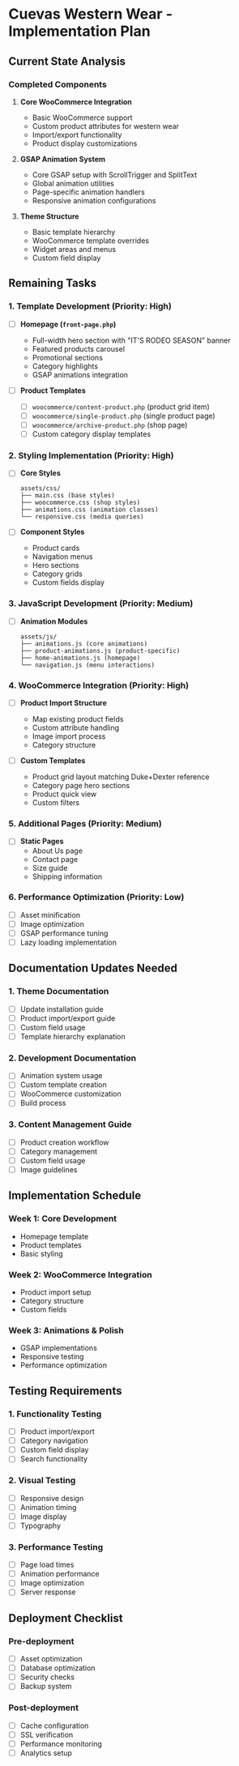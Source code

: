 # Cuevas Western Wear - Implementation Plan

## Current State Analysis

### Completed Components
1. **Core WooCommerce Integration**
   - Basic WooCommerce support
   - Custom product attributes for western wear
   - Import/export functionality
   - Product display customizations

2. **GSAP Animation System**
   - Core GSAP setup with ScrollTrigger and SplitText
   - Global animation utilities
   - Page-specific animation handlers
   - Responsive animation configurations

3. **Theme Structure**
   - Basic template hierarchy
   - WooCommerce template overrides
   - Widget areas and menus
   - Custom field display

## Remaining Tasks

### 1. Template Development (Priority: High)
- [ ] **Homepage (`front-page.php`)**
  - Full-width hero section with "IT'S RODEO SEASON" banner
  - Featured products carousel
  - Promotional sections
  - Category highlights
  - GSAP animations integration

- [ ] **Product Templates**
  - [ ] `woocommerce/content-product.php` (product grid item)
  - [ ] `woocommerce/single-product.php` (single product page)
  - [ ] `woocommerce/archive-product.php` (shop page)
  - [ ] Custom category display templates

### 2. Styling Implementation (Priority: High)
- [ ] **Core Styles**
  ```
  assets/css/
  ├── main.css (base styles)
  ├── woocommerce.css (shop styles)
  ├── animations.css (animation classes)
  └── responsive.css (media queries)
  ```

- [ ] **Component Styles**
  - Product cards
  - Navigation menus
  - Hero sections
  - Category grids
  - Custom fields display

### 3. JavaScript Development (Priority: Medium)
- [ ] **Animation Modules**
  ```
  assets/js/
  ├── animations.js (core animations)
  ├── product-animations.js (product-specific)
  ├── home-animations.js (homepage)
  └── navigation.js (menu interactions)
  ```

### 4. WooCommerce Integration (Priority: High)
- [ ] **Product Import Structure**
  - Map existing product fields
  - Custom attribute handling
  - Image import process
  - Category structure

- [ ] **Custom Templates**
  - Product grid layout matching Duke+Dexter reference
  - Category page hero sections
  - Product quick view
  - Custom filters

### 5. Additional Pages (Priority: Medium)
- [ ] **Static Pages**
  - About Us page
  - Contact page
  - Size guide
  - Shipping information

### 6. Performance Optimization (Priority: Low)
- [ ] Asset minification
- [ ] Image optimization
- [ ] GSAP performance tuning
- [ ] Lazy loading implementation

## Documentation Updates Needed

### 1. Theme Documentation
- [ ] Update installation guide
- [ ] Product import/export guide
- [ ] Custom field usage
- [ ] Template hierarchy explanation

### 2. Development Documentation
- [ ] Animation system usage
- [ ] Custom template creation
- [ ] WooCommerce customization
- [ ] Build process

### 3. Content Management Guide
- [ ] Product creation workflow
- [ ] Category management
- [ ] Custom field usage
- [ ] Image guidelines

## Implementation Schedule

### Week 1: Core Development
- Homepage template
- Product templates
- Basic styling

### Week 2: WooCommerce Integration
- Product import setup
- Category structure
- Custom fields

### Week 3: Animations & Polish
- GSAP implementations
- Responsive testing
- Performance optimization

## Testing Requirements

### 1. Functionality Testing
- [ ] Product import/export
- [ ] Category navigation
- [ ] Custom field display
- [ ] Search functionality

### 2. Visual Testing
- [ ] Responsive design
- [ ] Animation timing
- [ ] Image display
- [ ] Typography

### 3. Performance Testing
- [ ] Page load times
- [ ] Animation performance
- [ ] Image optimization
- [ ] Server response

## Deployment Checklist

### Pre-deployment
- [ ] Asset optimization
- [ ] Database optimization
- [ ] Security checks
- [ ] Backup system

### Post-deployment
- [ ] Cache configuration
- [ ] SSL verification
- [ ] Performance monitoring
- [ ] Analytics setup 